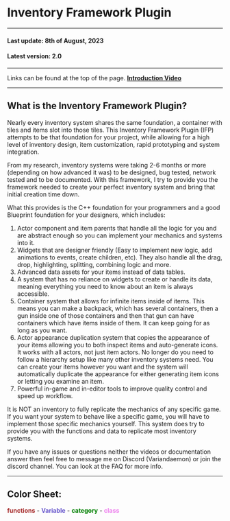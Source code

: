 # Inventory Framework Plugin

---
#### Last update: 8th of August, 2023
#### Latest version: 2.0

---
Links can be found at the top of the page.
<a href="https://youtu.be/cIOmKTgNAD0" target="_blank">**Introduction Video**</a>

---
## What is the Inventory Framework Plugin?

Nearly every inventory system shares the same foundation, a container with tiles and items slot into those tiles. This Inventory Framework Plugin (IFP) attempts to be that foundation for your project, while allowing for a high level of inventory design, item customization, rapid prototyping and system integration.

From my research, inventory systems were taking 2-6 months or more (depending on how advanced it was) to be designed, bug tested, network tested and to be documented. With this framework, I try to provide you the framework needed to create your perfect inventory system and bring that initial creation time down.

What this provides is the C++ foundation for your programmers and a good Blueprint foundation for your designers, which includes:
1. Actor component and item parents that handle all the logic for you and are abstract enough so you can implement your mechanics and systems into it.
2. Widgets that are designer friendly (Easy to implement new logic, add animations to events, create children, etc). They also handle all the drag, drop, highlighting, splitting, combining logic and more.
3. Advanced data assets for your items instead of data tables.
4. A system that has no reliance on widgets to create or handle its data, meaning everything you need to know about an item is always accessible.
5. Container system that allows for infinite items inside of items. This means you can make a backpack, which has several containers, then a gun inside one of those containers and then that gun can have containers which have items inside of them. It can keep going for as long as you want.
6. Actor appearance duplication system that copies the appearance of your items allowing you to both inspect items and auto-generate icons. It works with all actors, not just item actors. No longer do you need to follow a hierarchy setup like many other inventory systems need. You can create your items however you want and the system will automatically duplicate the appearance for either generating item icons or letting you examine an item.
7. Powerful in-game and in-editor tools to improve quality control and speed up workflow.

It is NOT an inventory to fully replicate the mechanics of any specific game. If you want your system to behave like a specific game, you will have to implement those specific mechanics yourself. This system does try to provide you with the functions and data to replicate most inventory systems.

If you have any issues or questions neither the videos or documentation answer then feel free to message me on Discord (Variandaemon) or join the discord channel.
You can look at the FAQ for more info.

---
## Color Sheet:
<span style="color:brown">**functions**</span> - <span style="color:slateblue">**Variable**</span> - <span style="color:green">**category**</span> - <span style="color:violet">**class**</span>